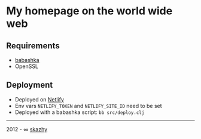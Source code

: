 # My homepage on the world wide web

## Requirements

* [babashka](https://github.com/babashka/babashka)
* OpenSSL

## Deployment

* Deployed on [Netlify](https://www.netlify.com/)
* Env vars `NETLIFY_TOKEN` and `NETLIFY_SITE_ID` need to be set
* Deployed with a babashka script: `bb src/deploy.clj`

___

2012 - &infin; [skazhy](https://karlis.me)
